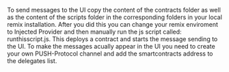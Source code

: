 To send messages to the UI copy the content of the contracts folder as well as the content of the scripts folder in the corresponding folders in your local remix installation. After you did this you can change your remix enviroment to Injected Provider and then manually run the js script called: runthisscript.js. This deploys a contract and starts the message sending to the UI. To make the messages acually appear in the UI you need to create your own PUSH-Protocol channel and add the smartcontracts address to the delegates list.

